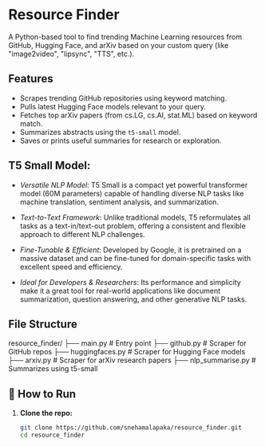 #  Resource Finder

A Python-based tool to find trending Machine Learning resources from GitHub, Hugging Face, and arXiv based on your custom query (like "image2video", "lipsync", "TTS", etc.).

##  Features

- Scrapes trending GitHub repositories using keyword matching.
- Pulls latest Hugging Face models relevant to your query.
- Fetches top arXiv papers (from cs.LG, cs.AI, stat.ML) based on keyword match.
- Summarizes abstracts using the `t5-small` model.
- Saves or prints useful summaries for research or exploration.

##  T5 Small Model:

- *Versatile NLP Model*: T5 Small is a compact yet powerful transformer model (60M parameters) capable of handling diverse NLP tasks like machine translation, sentiment analysis, and summarization.

- *Text-to-Text Framework*: Unlike traditional models, T5 reformulates all tasks as a text-in/text-out problem, offering a consistent and flexible approach to different NLP challenges.

- *Fine-Tunable & Efficient*: Developed by Google, it is pretrained on a massive dataset and can be fine-tuned for domain-specific tasks with excellent speed and efficiency.

- *Ideal for Developers & Researchers*: Its performance and simplicity make it a great tool for real-world applications like document summarization, question answering, and other generative NLP tasks.


##  File Structure
resource_finder/
├── main.py # Entry point
├── github.py # Scraper for GitHub repos
├── huggingfaces.py # Scraper for Hugging Face models
├── arxiv.py # Scraper for arXiv research papers
├── nlp_summarise.py # Summarizes using t5-small



## 🚀 How to Run

1. **Clone the repo:**

   ```bash
   git clone https://github.com/snehamalapaka/resource_finder.git
   cd resource_finder

